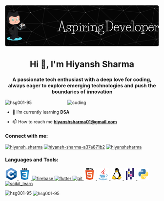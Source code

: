 ![logo](https://github.com/hsg001-95/hsg001-95/blob/main/github-header-image.png)



<h1 align="center">Hi 👋, I'm Hiyansh Sharma</h1>
<h3 align="center">A passionate tech enthusiast with a deep love for coding, always eager to explore emerging technologies and push the boundaries of innovation</h3>
<img align="right" alt="coding" width=300 boder-radius=10 src="https://media1.tenor.com/m/IieZUsqoYCwAAAAd/developer.gif">
<p align="left"> <img src="https://komarev.com/ghpvc/?username=hsg001-95&label=Profile%20views&color=0e75b6&style=flat" alt="hsg001-95" /> </p>

- 🌱 I’m currently learning **DSA**

- 📫 How to reach me **hiyanshsharma01@gmail.com**

<h3 align="left">Connect with me:</h3>
<p align="left">
<a href="https://twitter.com/hiyansh_sharma" target="blank"><img align="center" src="https://raw.githubusercontent.com/rahuldkjain/github-profile-readme-generator/master/src/images/icons/Social/twitter.svg" alt="hiyansh_sharma" height="30" width="40" /></a>
<a href="https://linkedin.com/in/hiyansh-sharma-a37a871b2" target="blank"><img align="center" src="https://raw.githubusercontent.com/rahuldkjain/github-profile-readme-generator/master/src/images/icons/Social/linked-in-alt.svg" alt="hiyansh-sharma-a37a871b2" height="30" width="40" /></a>
<a href="https://kaggle.com/hiyanshsharma" target="blank"><img align="center" src="https://raw.githubusercontent.com/rahuldkjain/github-profile-readme-generator/master/src/images/icons/Social/kaggle.svg" alt="hiyanshsharma" height="30" width="40" /></a>
</p>

<h3 align="left">Languages and Tools:</h3>
<p align="left"> <a href="https://www.w3schools.com/cpp/" target="_blank" rel="noreferrer"> <img src="https://raw.githubusercontent.com/devicons/devicon/master/icons/cplusplus/cplusplus-original.svg" alt="cplusplus" width="40" height="40"/> </a> <a href="https://www.w3schools.com/css/" target="_blank" rel="noreferrer"> <img src="https://raw.githubusercontent.com/devicons/devicon/master/icons/css3/css3-original-wordmark.svg" alt="css3" width="40" height="40"/> </a> <a href="https://firebase.google.com/" target="_blank" rel="noreferrer"> <img src="https://www.vectorlogo.zone/logos/firebase/firebase-icon.svg" alt="firebase" width="40" height="40"/> </a> <a href="https://flutter.dev" target="_blank" rel="noreferrer"> <img src="https://www.vectorlogo.zone/logos/flutterio/flutterio-icon.svg" alt="flutter" width="40" height="40"/> </a> <a href="https://git-scm.com/" target="_blank" rel="noreferrer"> <img src="https://www.vectorlogo.zone/logos/git-scm/git-scm-icon.svg" alt="git" width="40" height="40"/> </a> <a href="https://www.w3.org/html/" target="_blank" rel="noreferrer"> <img src="https://raw.githubusercontent.com/devicons/devicon/master/icons/html5/html5-original-wordmark.svg" alt="html5" width="40" height="40"/> </a> <a href="https://www.java.com" target="_blank" rel="noreferrer"> <img src="https://raw.githubusercontent.com/devicons/devicon/master/icons/java/java-original.svg" alt="java" width="40" height="40"/> </a> <a href="https://www.linux.org/" target="_blank" rel="noreferrer"> <img src="https://raw.githubusercontent.com/devicons/devicon/master/icons/linux/linux-original.svg" alt="linux" width="40" height="40"/> </a> <a href="https://pandas.pydata.org/" target="_blank" rel="noreferrer"> <img src="https://raw.githubusercontent.com/devicons/devicon/2ae2a900d2f041da66e950e4d48052658d850630/icons/pandas/pandas-original.svg" alt="pandas" width="40" height="40"/> </a> <a href="https://www.python.org" target="_blank" rel="noreferrer"> <img src="https://raw.githubusercontent.com/devicons/devicon/master/icons/python/python-original.svg" alt="python" width="40" height="40"/> </a> <a href="https://scikit-learn.org/" target="_blank" rel="noreferrer"> <img src="https://upload.wikimedia.org/wikipedia/commons/0/05/Scikit_learn_logo_small.svg" alt="scikit_learn" width="40" height="40"/> </a> </p>

<p><img align="left" src="https://github-readme-stats.vercel.app/api/top-langs?username=hsg001-95&show_icons=true&locale=en&layout=compact" alt="hsg001-95" /></p>

<p>&nbsp;<img align="center" src="https://github-readme-stats.vercel.app/api?username=hsg001-95&show_icons=true&locale=en" alt="hsg001-95" /></p>
